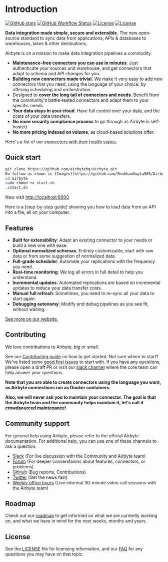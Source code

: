# Introduction

[![GitHub stars](https://img.shields.io/github/stars/airbytehq/airbyte?style=social&label=Star&maxAge=2592000)](https://GitHub.com/airbytehq/airbyte/stargazers/) [![GitHub Workflow Status](https://img.shields.io/github/workflow/status/airbytehq/airbyte/Airbyte%20CI)](https://github.com/airbytehq/airbyte/actions/workflows/gradle.yml) [![License](https://img.shields.io/static/v1?label=license&message=MIT&color=brightgreen)](https://github.com/airbytehq/airbyte/tree/a9b1c6c0420550ad5069aca66c295223e0d05e27/LICENSE/README.md) [![License](https://img.shields.io/static/v1?label=license&message=ELv2&color=brightgreen)](https://github.com/airbytehq/airbyte/tree/a9b1c6c0420550ad5069aca66c295223e0d05e27/LICENSE/README.md)

**Data integration made simple, secure and extensible.**
The new open-source standard to sync data from applications, APIs & databases to warehouses, lakes & other destinations.

Airbyte is on a mission to make data integration pipelines a commodity.

* **Maintenance-free connectors you can use in minutes**. Just authenticate your sources and warehouse, and get connectors that adapt to schema and API changes for you.
* **Building new connectors made trivial.** We make it very easy to add new connectors that you need, using the language of your choice, by offering scheduling and orchestration. 
* Designed to **cover the long tail of connectors and needs**. Benefit from the community's battle-tested connectors and adapt them to your specific needs.
* **Your data stays in your cloud**. Have full control over your data, and the costs of your data transfers. 
* **No more security compliance process** to go through as Airbyte is self-hosted. 
* **No more pricing indexed on volume**, as cloud-based solutions offer. 

Here's a list of our [connectors with their health status](docs/integrations/).

## Quick start

```bash
git clone https://github.com/airbytehq/airbyte.git
Do follow as shown in (Images)[https://github.com/ShubhamGupta505/Airbyte/tree/main/Images] folder
cd airbyte
sudo chmod +x start.sh
./start.sh
```

Now visit [http://localhost:8000](http://localhost:8000)

Here is a [step-by-step guide] showing you how to load data from an API into a file, all on your computer.

## Features

* **Built for extensibility**: Adapt an existing connector to your needs or build a new one with ease.
* **Optional normalized schemas**: Entirely customizable, start with raw data or from some suggestion of normalized data.
* **Full-grade scheduler**: Automate your replications with the frequency you need.
* **Real-time monitoring**: We log all errors in full detail to help you understand.
* **Incremental updates**: Automated replications are based on incremental updates to reduce your data transfer costs.
* **Manual full refresh**: Sometimes, you need to re-sync all your data to start again.
* **Debugging autonomy**: Modify and debug pipelines as you see fit, without waiting.

[See more on our website.](https://airbyte.io/features/)

## Contributing

We love contributions to Airbyte, big or small.

See our [Contributing guide](docs/09-contributing-to-airbyte/README.md) on how to get started. Not sure where to start? We’ve listed some [good first issues](https://github.com/airbytehq/airbyte/labels/good%20first%20issue) to start with. If you have any questions, please open a draft PR or visit our [slack channel](https://github.com/airbytehq/airbyte/tree/a9b1c6c0420550ad5069aca66c295223e0d05e27/slack.airbyte.io) where the core team can help answer your questions.

**Note that you are able to create connectors using the language you want, as Airbyte connections run as Docker containers.**

**Also, we will never ask you to maintain your connector. The goal is that the Airbyte team and the community helps maintain it, let's call it crowdsourced maintenance!**

## Community support

For general help using Airbyte, please refer to the official Airbyte documentation. For additional help, you can use one of these channels to ask a question:

* [Slack](https://slack.airbyte.io) \(For live discussion with the Community and Airbyte team\)
* [Forum](https://discuss.airbyte.io/) \(For deeper converstaions about features, connectors, or problems\)
* [GitHub](https://github.com/airbytehq/airbyte) \(Bug reports, Contributions\)
* [Twitter](https://twitter.com/airbytehq) \(Get the news fast\)
* [Weekly office hours](https://airbyte.io/weekly-office-hours/) \(Live informal 30-minute video call sessions with the Airbyte team\)

## Roadmap

Check out our [roadmap](https://app.harvestr.io/roadmap/view/pQU6gdCyc/launch-week-roadmap) to get informed on what we are currently working on, and what we have in mind for the next weeks, months and years.

## License

See the [LICENSE](docs/project-overview/licenses/) file for licensing information, and our [FAQ](docs/project-overview/licenses/license-faq.md) for any questions you may have on that topic. 

